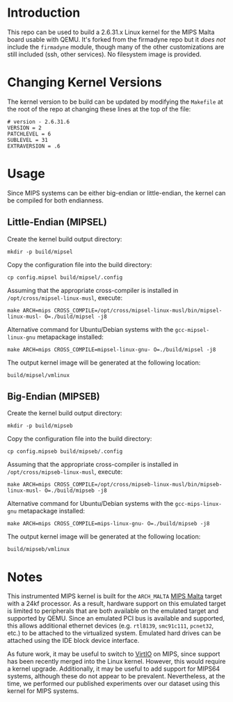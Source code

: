 
Introduction
============
This repo can be used to build a 2.6.31.x Linux kernel for the MIPS Malta board usable with QEMU.
It's forked from the firmadyne repo but it _does not_ include the `firmadyne` module, though many of
the other customizations are still included (ssh, other services). No filesystem image is provided.

Changing Kernel Versions
============

The kernel version to be build can be updated by modifying the `Makefile` at the root of the repo at
changing these lines at the top of the file:

```
# version - 2.6.31.6
VERSION = 2
PATCHLEVEL = 6
SUBLEVEL = 31
EXTRAVERSION = .6
```

Usage
=====

Since MIPS systems can be either big-endian or little-endian, the kernel
can be compiled for both endianness.

Little-Endian (MIPSEL)
----------------------

Create the kernel build output directory:

`mkdir -p build/mipsel`

Copy the configuration file into the build directory:

`cp config.mipsel build/mipsel/.config`

Assuming that the appropriate cross-compiler is installed in `/opt/cross/mipsel-linux-musl`, execute:

`make ARCH=mips CROSS_COMPILE=/opt/cross/mipsel-linux-musl/bin/mipsel-linux-musl- O=./build/mipsel -j8`

Alternative command for Ubuntu/Debian systems with the `gcc-mipsel-linux-gnu` metapackage installed:

`make ARCH=mips CROSS_COMPILE=mipsel-linux-gnu- O=./build/mipsel -j8`

The output kernel image will be generated at the following location:

`build/mipsel/vmlinux`

Big-Endian (MIPSEB)
-------------------

Create the kernel build output directory:

`mkdir -p build/mipseb`

Copy the configuration file into the build directory:

`cp config.mipseb build/mipseb/.config`

Assuming that the appropriate cross-compiler is installed in `/opt/cross/mipseb-linux-musl`, execute:

`make ARCH=mips CROSS_COMPILE=/opt/cross/mipseb-linux-musl/bin/mipseb-linux-musl- O=./build/mipseb -j8`

Alternative command for Ubuntu/Debian systems with the `gcc-mips-linux-gnu` metapackage installed:

`make ARCH=mips CROSS_COMPILE=mips-linux-gnu- O=./build/mipseb -j8`

The output kernel image will be generated at the following location:

`build/mipseb/vmlinux`

Notes
=====

This instrumented MIPS kernel is built for the `ARCH_MALTA`
[MIPS Malta](http://wiki.qemu.org/download/qemu-doc.html#MIPS-System-emulator)
target with a 24kf processor. As a result, hardware support on this
emulated target is limited to peripherals that are both available on the
emulated target and supported by QEMU. Since an emulated PCI bus is available
and supported, this allows additional ethernet devices (e.g. `rtl8139`, 
`smc91c111`, `pcnet32`, etc.) to be attached to the virtualized system. 
Emulated hard drives can be attached using the IDE block device interface.

As future work, it may be useful to switch to
[VirtIO](http://wiki.libvirt.org/page/Virtio) on MIPS, since support has been
recently merged into the Linux kernel. However, this would require a kernel
upgrade. Additionally, it may be useful to add support for MIPS64 systems,
although these do not appear to be prevalent. Nevertheless, at the time, we
performed our published experiments over our dataset using this kernel for
MIPS systems.

